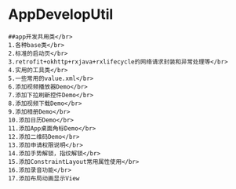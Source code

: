 # AppDevelopUtil
    ##app开发共用类</br>
    1.各种base类</br>
    2.标准的启动页</br>
    3.retrofit+okhttp+rxjava+rxlifecycle的网络请求封装和异常处理等</br>
    4.实用的工具类</br>
    5.一些常用的value.xml</br>
    6.添加视频播放器Demo</br>
    7.添加下拉刷新控件Demo</br>
    8.添加视频下载Demo</br>
    9.添加相册Demo</br>
    10.添加日历Demo</br>
    11.添加App桌面角标Demo</br>
    12.添加二维码Demo</br>
    13.添加申请权限说明</br>
    14.添加手势解锁，指纹解锁</br>
    15.添加ConstraintLayout常用属性使用</br>
    16.添加录音功能</br>
    17.添加布局动画显示View


